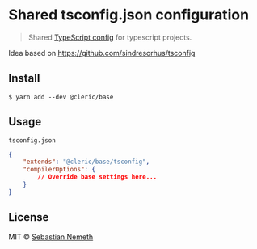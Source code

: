 # Shared tsconfig.json configuration

> Shared [TypeScript config](https://www.typescriptlang.org/docs/handbook/tsconfig-json.html) for typescript projects.

Idea based on https://github.com/sindresorhus/tsconfig


## Install

```
$ yarn add --dev @cleric/base
```


## Usage

`tsconfig.json`

```json
{
    "extends": "@cleric/base/tsconfig",
	"compilerOptions": {
		// Override base settings here...
	}
}
```

## License

MIT © [Sebastian Nemeth](https://sebastiannemeth.com)